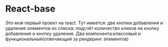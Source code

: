 # React-base

Это мой первый проект на react. Тут имеется: две кнопки добавления и удаления элементов из списка; подсчёт количество кликов на кнопку добавления и кнопку удаления.
Два компонента:классовый и функциональный(отвечающий за рендеринг элементов)